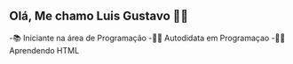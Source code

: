## Olá, Me chamo Luis Gustavo 🐱‍👤
-📚 Iniciante na área de Programação 
-🐱‍🏍 Autodidata em Programaçao
-🐱‍💻 Aprendendo HTML

